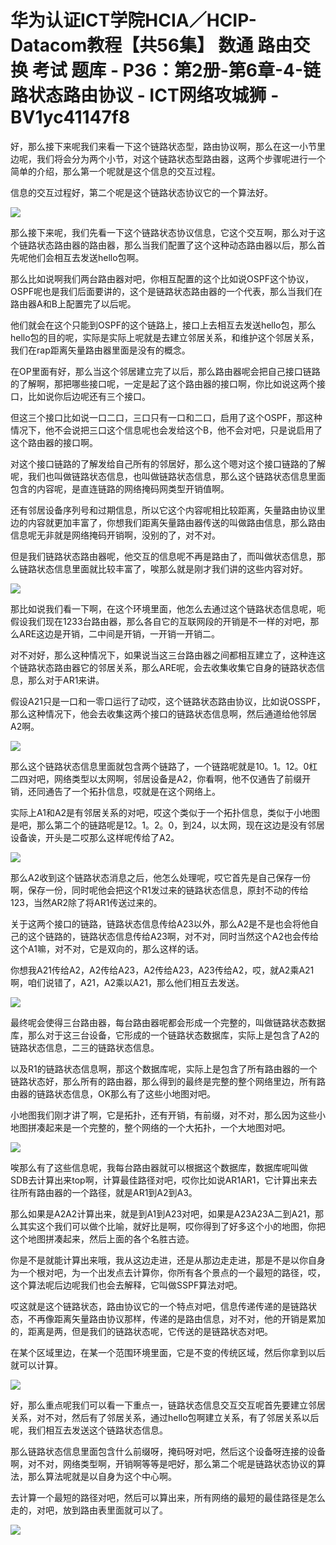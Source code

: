 # 华为认证ICT学院HCIA／HCIP-Datacom教程【共56集】 数通 路由交换 考试 题库 - P36：第2册-第6章-4-链路状态路由协议 - ICT网络攻城狮 - BV1yc41147f8

好，那么接下来呢我们来看一下这个链路状态型，路由协议啊，那么在这一小节里边呢，我们将会分为两个小节，对这个链路状态型路由器，这两个步骤呢进行一个简单的介绍，那么第一个呢就是这个信息的交互过程。

信息的交互过程好，第二个呢是这个链路状态协议它的一个算法好。

![](img/2abb6ac5a77dd316ece450d90b15429a_1.png)

那么接下来呢，我们先看一下这个链路状态协议信息，它这个交互啊，那么对于这个链路状态路由器的路由器，那么当我们配置了这个这种动态路由器以后，那么首先呢他们会相互去发送hello包啊。

那么比如说啊我们两台路由器对吧，你相互配置的这个比如说OSPF这个协议，OSPF呢也是我们后面要讲的，这个是链路状态路由器的一个代表，那么当我们在路由器A和B上配置完了以后呢。

他们就会在这个只能到OSPF的这个链路上，接口上去相互去发送hello包，那么hello包的目的呢，实际是实际上呢就是去建立邻居关系，和维护这个邻居关系，我们在rap距离矢量路由器里面是没有的概念。

在OP里面有好，那么当这个邻居建立完了以后，那么路由器呢会把自己接口链路的了解啊，那把哪些接口呢，一定是起了这个路由器的接口啊，你比如说这两个接口，比如说你后边呢还有三个接口。

但这三个接口比如说一口二口，三口只有一口和二口，启用了这个OSPF，那这种情况下，他不会说把三口这个信息呢也会发给这个B，他不会对吧，只是说启用了这个路由器的接口啊。

对这个接口链路的了解发给自己所有的邻居好，那么这个嗯对这个接口链路的了解呢，我们也叫做链路状态信息，也叫做链路状态信息，那么这个链路状态信息里面包含的内容呢，是直连链路的网络掩码网类型开销值啊。

还有邻居设备序列号和过期信息，所以它这个内容呢相比较距离，矢量路由协议里边的内容就更加丰富了，你想我们距离矢量路由器传送的叫做路由信息，那么路由信息呢无非就是网络掩码开销啊，没别的了，对不对。

但是我们链路状态路由器呢，他交互的信息呢不再是路由了，而叫做状态信息，那么链路状态信息里面就比较丰富了，唉那么就是刚才我们讲的这些内容对好。



![](img/2abb6ac5a77dd316ece450d90b15429a_3.png)

那比如说我们看一下啊，在这个环境里面，他怎么去通过这个链路状态信息呢，呃假设我们现在1233台路由器，那么各自它的互联网段的开销是不一样的对吧，那么ARE这边是开销，二中间是开销，一开销一开销二。

对不对好，那么这种情况下，如果说当这三台路由器之间都相互建立了，这种连这个链路状态路由器它的邻居关系，那么ARE呢，会去收集收集它自身的链路状态信息，那么对于AR1来讲。

假设A21只是一口和一零口运行了动哎，这个链路状态路由协议，比如说OSSPF，那么这种情况下，他会去收集这两个接口的链路状态信息啊，然后通道给他邻居A2啊。



![](img/2abb6ac5a77dd316ece450d90b15429a_5.png)

那么这个链路状态信息里面就包含两个链路了，一个链路呢就是10。1。12。0杠二四对吧，网络类型以太网啊，邻居设备是A2，你看啊，他不仅通告了前缀开销，还同通告了一个拓扑信息，哎就是在这个网络上。

实际上A1和A2是有邻居关系的对吧，哎这个类似于一个拓扑信息，类似于小地图是吧，那么第二个的链路呢是12。1。2。0，到24，以太网，现在这边是没有邻居设备诶，开头是二哎那么这样呢传给了A2。



![](img/2abb6ac5a77dd316ece450d90b15429a_7.png)

那么A2收到这个链路状态消息之后，他怎么处理呢，哎它首先是自己保存一份啊，保存一份，同时呢他会把这个R1发过来的链路状态信息，原封不动的传给123，当然AR2除了将AR1传送过来的。

关于这两个接口的链路，链路状态信息传给A23以外，那么A2是不是也会将他自己的这个链路的，链路状态信息传给A23啊，对不对，同时当然这个A2也会传给这个A1嘛，对不对，它是双向的，那么这样的话。

你想我A21传给A2，A2传给A23，A2传给A23，A23传给A2，哎，就A2乘A21啊，咱们说错了，A21，A2乘以A21，那么他们相互去发送。



![](img/2abb6ac5a77dd316ece450d90b15429a_9.png)

最终呢会使得三台路由器，每台路由器呢都会形成一个完整的，叫做链路状态数据库，那么对于这三台设备，它形成的一个链路状态数据库，实际上是包含了A2的链路状态信息，二三的链路状态信息。

以及R1的链路状态信息啊，那这个数据库呢，实际上是包含了所有路由器的一个链路状态好，那么所有的路由器，那么得到的最终是完整的整个网络里边，所有路由器的链路状态信息，OK那么有了这些小地图对吧。

小地图我们刚才讲了啊，它是拓扑，还有开销，有前缀，对不对，那么因为这些小地图拼凑起来是一个完整的，整个网络的一个大拓扑，一个大地图对吧。



![](img/2abb6ac5a77dd316ece450d90b15429a_11.png)

唉那么有了这些信息呢，我每台路由器就可以根据这个数据库，数据库呢叫做SDB去计算出来top啊，计算最佳路径对吧，哎你比如说AR1AR1，它计算出来去往所有路由器的一个路径，就是AR1到A2到A3。

那么如果是A2A2计算出来，就是到A1到A23对吧，如果是A23A23A二到A21，那么其实这个我们可以做个比喻，就好比是啊，哎你得到了好多这个小的地图，你把这个地图拼凑起来，然后上面的各个名胜古迹。

你是不是就能计算出来哦，我从这边走进，还是从那边走走进，那是不是以你自身为一个根对吧，为一个出发点去计算你，你所有各个景点的一个最短的路径，哎，这个算法呢后边呢我们也会去解释，它叫做SSPF算法对吧。

哎这就是这个链路状态，路由协议它的一个特点对吧，信息传递传递的是链路状态，不再像距离矢量路由协议那样，传递的是路由信息，对不对，他的开销是累加的，距离是两，但是我们的链路状态呢，它传送的是链路状态对吧。

在某个区域里边，在某一个范围环境里面，它是不变的传统区域，然后你拿到以后就可以计算。

![](img/2abb6ac5a77dd316ece450d90b15429a_13.png)

好，那么重点呢我们可以看一下重点一，链路状态信息交互交互呢首先要建立邻居关系，对不对，然后有了邻居关系，通过hello包啊建立关系，有了邻居关系以后呢，我们相互去发送这个链路状态信息。

那么链路状态信息里面包含什么前缀呀，掩码呀对吧，然后这个设备呀连接的设备啊，对不对，网络类型啊，开销啊等等是吧好，那么第二个呢是链路状态协议的算法，那么算法呢就是以自身为这个中心啊。

去计算一个最短的路径对吧，然后可以算出来，所有网络的最短的最佳路径是怎么走的，对吧，放到路由表里面就可以了。



![](img/2abb6ac5a77dd316ece450d90b15429a_15.png)
